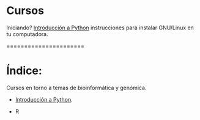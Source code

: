 Cursos
======================

Iniciando? [Introducción a Python](Instalaciones_Drivers) instrucciones para instalar GNU/Linux en tu computadora.

======================

# Índice:

Cursos en torno a temas de bioinformática y genómica.

- [Introducción a Python](Python).

- R
